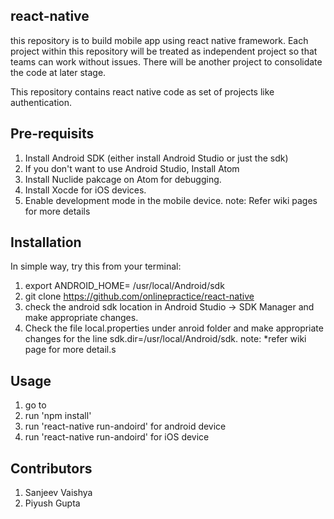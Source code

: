 
## react-native
this repository is to build mobile app using react native framework. Each project within this repository will be treated as independent project so that teams can work without issues. There will be another project to consolidate the code at later stage.

This repository contains react native code as set of projects like authentication.

## Pre-requisits
1. Install Android SDK (either install Android Studio or just the sdk)
2. If you don't want to use Android Studio, Install Atom
3. Install Nuclide pakcage on Atom for debugging. 
4. Install Xocde for iOS devices. 
5. Enable development mode in the mobile device. 
note: Refer wiki pages for more details


## Installation

In simple way, try this from your terminal:
1. export ANDROID_HOME= /usr/local/Android/sdk
2. git clone https://github.com/onlinepractice/react-native
3. check the android sdk location in Android Studio -> SDK Manager and make appropriate changes.
4. Check the file local.properties under anroid folder and make appropriate changes for the line sdk.dir=/usr/local/Android/sdk.
note: *refer wiki page for more detail.s

## Usage
1. go to <project location>
2. run 'npm install'
3. run 'react-native run-andoird' for android device
4. run 'react-native run-andoird' for iOS device

## Contributors
1. Sanjeev Vaishya
2. Piyush Gupta
